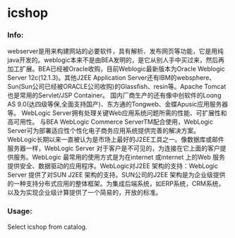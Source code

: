 # icshop 


### Info:

webserver是用来构建网站的必要软件，具有解析、发布网页等功能，它是用纯java开发的。weblogic本来不是由BEA发明的，是它从别人手中买过来，然后再加工扩展。BEA已经被Oracle收购，目前Weblogic最新版本为Oracle Weblogic Server 12c(12.1.3)。其他J2EE Application Server还有IBM的websphere、Sun(Sun公司已经被ORACLE公司收购)的Glassfish、resin等。Apache Tomcat也是常用的Servlet/JSP Container。 国内厂商生产的还有像中创软件的Loong AS 9.0(达四级等保,全面支持国产)、东方通的Tongweb、金蝶Apusic应用服务器等。
WebLogic Server拥有处理关键Web应用系统问题所需的性能、可扩展性和高可用性。
与BEA WebLogic Commerce ServerTM配合使用，WebLogic Server可为部署适应性个性化电子商务应用系统提供完善的解决方案。
WebLogic长期以来一直被认为是市场上最好的J2EE工具之一。像数据库或邮件服务器一样，WebLogic Server 对于客户是不可见的，为连接在它上面的客户提供服务。WebLogic 最常用的使用方式是为在internet 或internet 上的Web 服务提供安全、数据驱动的应用程序。WebLogic对J2EE 架构的支持：WebLogic Server 提供了对SUN J2EE 架构的支持。SUN公司的J2EE 架构是为企业级提供的一种支持分布式应用的整体框架。为集成后端系统，如ERP系统，CRM系统，以及为实现企业级计算提供了一个简易的，开放的标准。
 
### Usage:

 Select icshop from catalog. 
 
 

